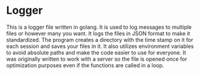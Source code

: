 # Logger
This is a logger file written in golang. It is used to log messages to multiple files or however many you want.
It logs the files in JSON format to make it standardized.
The program creates a directory with the time stamp on it for each session and saves your files in it. It also utilizes environment variables to avoid absolute paths and make the code easier to use for everyone.
It was originally written to work with a server so the file is opened once for optimization purposes even if the functions are called in a loop.

